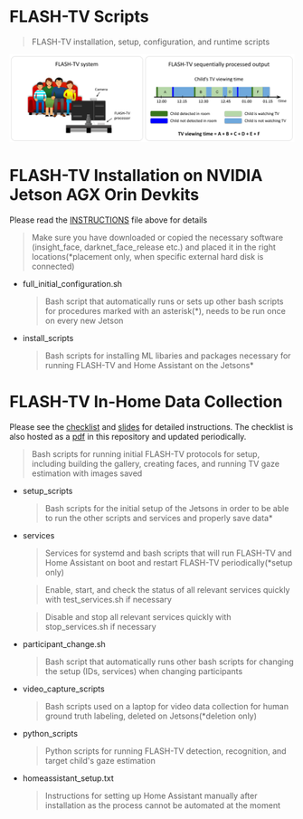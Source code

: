 # FLASH-TV Scripts

> FLASH-TV installation, setup, configuration, and runtime scripts

<img src="pngs/teaser_small.png"/>

# FLASH-TV Installation on NVIDIA Jetson AGX Orin Devkits
Please read the [INSTRUCTIONS](./INSTRUCTIONS.txt) file above for details
> Make sure you have downloaded or copied the necessary software (insight_face, darknet_face_release etc.) and placed it in the right locations(\*placement only, when specific external hard disk is connected)

 - full_initial_configuration.sh
   > Bash script that automatically runs or sets up other bash scripts for procedures marked with an asterisk(\*), needs to be run once on every new Jetson

 - install_scripts
   > Bash scripts for installing ML libaries and packages necessary for running FLASH-TV and Home Assistant on the Jetsons\*

# FLASH-TV In-Home Data Collection
Please see the [checklist](https://docs.google.com/document/d/1YsyBKnJgQ7WB-XFTUHe-cB27ZMZT5CRpLUyl3zfOLHs/) and [slides](https://bcmedu-my.sharepoint.com/:f:/g/personal/207282_bcm_edu/EqhtrTeGWm9DqhoshCBtBtUB0J5otZWmKRoay09M_0a9Hw?e=gyoOaa) for detailed instructions. The checklist is also hosted as a [pdf](./FLASH-TV_In-Home_Installation_Checklist.pdf) in this repository and updated periodically.
  > Bash scripts for running initial FLASH-TV protocols for setup, including building the gallery, creating faces, and running TV gaze estimation with images saved
- setup_scripts
  > Bash scripts for the initial setup of the Jetsons in order to be able to run the other scripts and services and properly save data\*
- services
  > Services for systemd and bash scripts that will run FLASH-TV and Home Assistant on boot and restart FLASH-TV periodically(\*setup only)
 
  > Enable, start, and check the status of all relevant services quickly with test_services.sh if necessary
  
  > Disable and stop all relevant services quickly with stop_services.sh if necessary
- participant_change.sh 
  > Bash script that automatically runs other bash scripts for changing the setup (IDs, services) when changing participants
- video_capture_scripts
  > Bash scripts used on a laptop for video data collection for human ground truth labeling, deleted on Jetsons(\*deletion only)
- python_scripts
  > Python scripts for running FLASH-TV detection, recognition, and target child's gaze estimation
- homeassistant_setup.txt
  > Instructions for setting up Home Assistant manually after installation as the process cannot be automated at the moment
